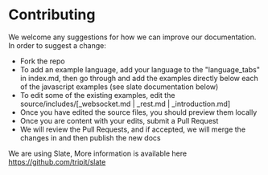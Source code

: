 Contributing
========
We welcome any suggestions for how we can improve our documentation. In order to suggest a change:

* Fork the repo
* To add an example language, add your language to the "language_tabs" in index.md, then go through and add the examples directly below each of the javascript examples (see slate documentation below)
* To edit some of the existing examples, edit the source/includes/[_websocket.md | _rest.md | _introduction.md]
* Once you have edited the source files, you should preview them locally
* Once you are content with your edits, submit a Pull Request
* We will review the Pull Requests, and if accepted, we will merge the changes in and then publish the new docs

We are using Slate, More information is available here https://github.com/tripit/slate
